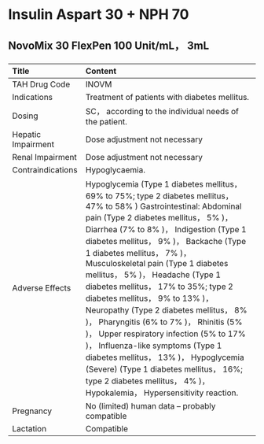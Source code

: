 # Insulin Aspart 30 + NPH 70

## NovoMix 30 FlexPen 100 Unit/mL， 3mL

##### 

| Title              | Content                                                                                                                                                                                                                                                                                                                                                                                                                                                                                                                                                                                                                                                                                                                                                                |
|:-------------------|:-----------------------------------------------------------------------------------------------------------------------------------------------------------------------------------------------------------------------------------------------------------------------------------------------------------------------------------------------------------------------------------------------------------------------------------------------------------------------------------------------------------------------------------------------------------------------------------------------------------------------------------------------------------------------------------------------------------------------------------------------------------------------|
| TAH Drug Code      | INOVM                                                                                                                                                                                                                                                                                                                                                                                                                                                                                                                                                                                                                                                                                                                                                                  |
| Indications        | Treatment of patients with diabetes mellitus.                                                                                                                                                                                                                                                                                                                                                                                                                                                                                                                                                                                                                                                                                                                          |
| Dosing             | SC， according to the individual needs of the patient.                                                                                                                                                                                                                                                                                                                                                                                                                                                                                                                                                                                                                                                                                                                 |
| Hepatic Impairment | Dose adjustment not necessary                                                                                                                                                                                                                                                                                                                                                                                                                                                                                                                                                                                                                                                                                                                                          |
| Renal Impairment   | Dose adjustment not necessary                                                                                                                                                                                                                                                                                                                                                                                                                                                                                                                                                                                                                                                                                                                                          |
| Contraindications  | Hypoglycaemia.                                                                                                                                                                                                                                                                                                                                                                                                                                                                                                                                                                                                                                                                                                                                                         |
| Adverse Effects    | Hypoglycemia (Type 1 diabetes mellitus， 69% to 75%; type 2 diabetes mellitus， 47% to 58% ) Gastrointestinal: Abdominal pain (Type 2 diabetes mellitus， 5% )， Diarrhea (7% to 8% )， Indigestion (Type 1 diabetes mellitus， 9% )， Backache (Type 1 diabetes mellitus， 7% )， Musculoskeletal pain (Type 1 diabetes mellitus， 5% )， Headache (Type 1 diabetes mellitus， 17% to 35%; type 2 diabetes mellitus， 9% to 13% )， Neuropathy (Type 2 diabetes mellitus， 8% )， Pharyngitis (6% to 7% )， Rhinitis (5% )， Upper respiratory infection (5% to 17% )， Influenza-like symptoms (Type 1 diabetes mellitus， 13% )， Hypoglycemia (Severe) (Type 1 diabetes mellitus， 16%; type 2 diabetes mellitus， 4% )， Hypokalemia， Hypersensitivity reaction. |
| Pregnancy          | No (limited) human data – probably compatible                                                                                                                                                                                                                                                                                                                                                                                                                                                                                                                                                                                                                                                                                                                          |
| Lactation          | Compatible                                                                                                                                                                                                                                                                                                                                                                                                                                                                                                                                                                                                                                                                                                                                                             |

